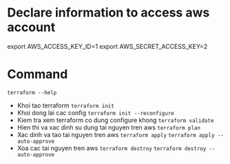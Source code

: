 # Declare information to access aws account
export AWS_ACCESS_KEY_ID=1
export AWS_SECRET_ACCESS_KEY=2

# Command
`terraform --help`
- Khoi tao terraform
`terraform init`
- Khoi dong lai cac config
`terraform init --reconfigure`
- Kiem tra xem terraform co dung configure khong
`terraform validate`
- Hien thi va xac dinh su dung tai nguyen tren aws
`terraform plan`
- Xac dinh va tao tai nguyen tren aws
`terraform apply`
`terraform apply --auto-approve`
- Xoa cac tai nguyen tren aws
`terraform destroy`
`terraform destroy --auto-approve`